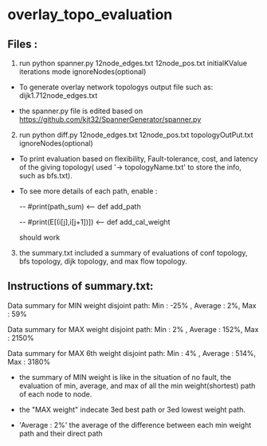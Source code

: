 # overlay_topo_evaluation

## Files :

1. run python   spanner.py   12node_edges.txt   12node_pos.txt   initialKValue   iterations   mode   ignoreNodes(optional)

- To generate overlay network topologys output file such as: dijk1.712node_edges.txt

- the spanner.py file is edited based on https://github.com/kjt32/SpannerGenerator/spanner.py



2. run python   diff.py   12node_edges.txt   12node_pos.txt   topologyOutPut.txt   ignoreNodes(optional) 

- To print evaluation based on flexibility, Fault-tolerance, cost, and latency of the giving topology( used '-> topologyName.txt' to store the info, such as bfs.txt).  

- To see more details of each path, enable :

    -- #print(path_sum)                <-- def add_path

    -- #print(E[(i[j],i[j+1])])        <-- def add_cal_weight

    should work



3. the summary.txt included a summary of evaluations of conf topology, bfs topology, dijk topology, and max flow topology.



## Instructions of summary.txt:
Data summary for MIN weight disjoint path: Min : -25% , Average : 2%, Max : 59%

Data summary for MAX weight disjoint path: Min : 2% , Average : 152%, Max : 2150%

Data summary for MAX 6th weight disjoint path: Min : 4% , Average : 514%, Max : 3180%

- the summary of MIN weight is like in the situation of no fault, the evaluation of min, average, and max of all the min weight(shortest) path of each node to node.

- the "MAX weight" indecate 3ed best path or 3ed lowest weight path. 

- 'Average : 2%' the average of the difference between each min weight path and their direct path


